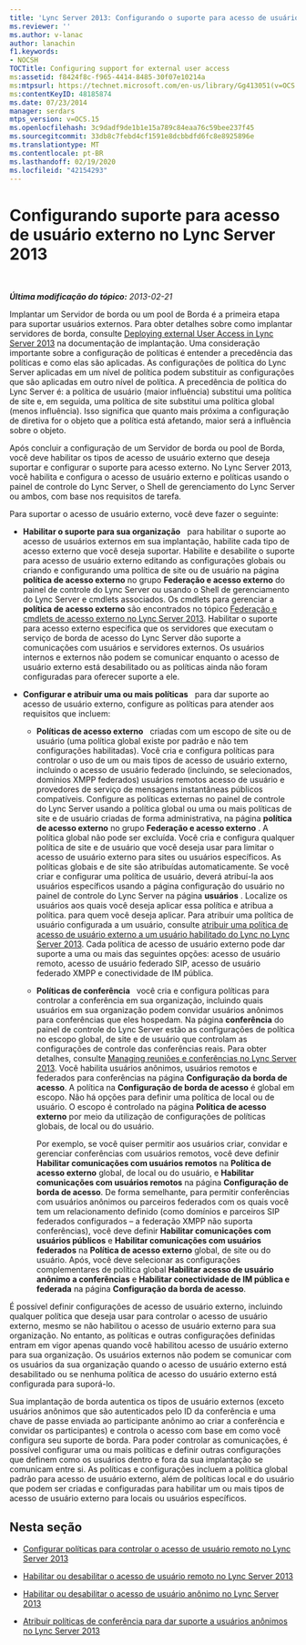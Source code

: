 ```yaml
---
title: 'Lync Server 2013: Configurando o suporte para acesso de usuário externo'
ms.reviewer: ''
ms.author: v-lanac
author: lanachin
f1.keywords:
- NOCSH
TOCTitle: Configuring support for external user access
ms:assetid: f8424f8c-f965-4414-8485-30f07e10214a
ms:mtpsurl: https://technet.microsoft.com/en-us/library/Gg413051(v=OCS.15)
ms:contentKeyID: 48185874
ms.date: 07/23/2014
manager: serdars
mtps_version: v=OCS.15
ms.openlocfilehash: 3c9dadf9de1b1e15a789c84eaa76c59bee237f45
ms.sourcegitcommit: 33db8c7febd4cf1591e8dcbbdfd6fc8e8925896e
ms.translationtype: MT
ms.contentlocale: pt-BR
ms.lasthandoff: 02/19/2020
ms.locfileid: "42154293"
---
```

<div data-xmlns="http://www.w3.org/1999/xhtml">

<div class="topic" data-xmlns="http://www.w3.org/1999/xhtml" data-msxsl="urn:schemas-microsoft-com:xslt" data-cs="http://msdn.microsoft.com/">

<div data-asp="https://msdn2.microsoft.com/asp">

# <a name="configuring-support-for-external-user-access-in-lync-server-2013"></a>Configurando suporte para acesso de usuário externo no Lync Server 2013

</div>

<div id="mainSection">

<div id="mainBody">

<span> </span>

_**Última modificação do tópico:** 2013-02-21_

Implantar um Servidor de borda ou um pool de Borda é a primeira etapa para suportar usuários externos. Para obter detalhes sobre como implantar servidores de borda, consulte [Deploying external User Access in Lync Server 2013](lync-server-2013-deploying-external-user-access.md) na documentação de implantação. Uma consideração importante sobre a configuração de políticas é entender a precedência das políticas e como elas são aplicadas. As configurações de política do Lync Server aplicadas em um nível de política podem substituir as configurações que são aplicadas em outro nível de política. A precedência de política do Lync Server é: a política de usuário (maior influência) substitui uma política de site e, em seguida, uma política de site substitui uma política global (menos influência). Isso significa que quanto mais próxima a configuração de diretiva for o objeto que a política está afetando, maior será a influência sobre o objeto.

Após concluir a configuração de um Servidor de borda ou pool de Borda, você deve habilitar os tipos de acesso de usuário externo que deseja suportar e configurar o suporte para acesso externo. No Lync Server 2013, você habilita e configura o acesso de usuário externo e políticas usando o painel de controle do Lync Server, o Shell de gerenciamento do Lync Server ou ambos, com base nos requisitos de tarefa.

Para suportar o acesso de usuário externo, você deve fazer o seguinte:

  - **Habilitar o suporte para sua organização**   para habilitar o suporte ao acesso de usuários externos em sua implantação, habilite cada tipo de acesso externo que você deseja suportar. Habilite e desabilite o suporte para acesso de usuário externo editando as configurações globais ou criando e configurando uma política de site ou de usuário na página **política de acesso externo** no grupo **Federação e acesso externo** do painel de controle do Lync Server ou usando o Shell de gerenciamento do Lync Server e cmdlets associados. Os cmdlets para gerenciar a **política de acesso externo** são encontrados no tópico [Federação e cmdlets de acesso externo no Lync Server 2013](https://docs.microsoft.com/powershell/module/skype/). Habilitar o suporte para acesso externo especifica que os servidores que executam o serviço de borda de acesso do Lync Server dão suporte a comunicações com usuários e servidores externos. Os usuários internos e externos não podem se comunicar enquanto o acesso de usuário externo está desabilitado ou as políticas ainda não foram configuradas para oferecer suporte a ele.

  - **Configurar e atribuir uma ou mais políticas**   para dar suporte ao acesso de usuário externo, configure as políticas para atender aos requisitos que incluem:
    
      - **Políticas de acesso externo**   criadas com um escopo de site ou de usuário (uma política global existe por padrão e não tem configurações habilitadas). Você cria e configura políticas para controlar o uso de um ou mais tipos de acesso de usuário externo, incluindo o acesso de usuário federado (incluindo, se selecionados, domínios XMPP federados) usuários remotos acesso de usuário e provedores de serviço de mensagens instantâneas públicos compatíveis. Configure as políticas externas no painel de controle do Lync Server usando a política global ou uma ou mais políticas de site e de usuário criadas de forma administrativa, na página **política de acesso externo** no grupo **Federação e acesso externo** . A política global não pode ser excluída. Você cria e configura qualquer política de site e de usuário que você deseja usar para limitar o acesso de usuário externo para sites ou usuários específicos. As políticas globais e de site são atribuídas automaticamente. Se você criar e configurar uma política de usuário, deverá atribuí-la aos usuários específicos usando a página configuração do usuário no painel de controle do Lync Server na página **usuários** . Localize os usuários aos quais você deseja aplicar essa política e atribua a política. para quem você deseja aplicar. Para atribuir uma política de usuário configurada a um usuário, consulte [atribuir uma política de acesso de usuário externo a um usuário habilitado do Lync no Lync Server 2013](lync-server-2013-assign-an-external-user-access-policy-to-a-lync-enabled-user.md). Cada política de acesso de usuário externo pode dar suporte a uma ou mais das seguintes opções: acesso de usuário remoto, acesso de usuário federado SIP, acesso de usuário federado XMPP e conectividade de IM pública.
    
      - **Políticas de conferência**   você cria e configura políticas para controlar a conferência em sua organização, incluindo quais usuários em sua organização podem convidar usuários anônimos para conferências que eles hospedam. Na página **conferência** do painel de controle do Lync Server estão as configurações de política no escopo global, de site e de usuário que controlam as configurações de controle das conferências reais. Para obter detalhes, consulte [Managing reuniões e conferências no Lync Server 2013](lync-server-2013-managing-meetings-and-conferences.md). Você habilita usuários anônimos, usuários remotos e federados para conferências na página **Configuração da borda de acesso**. A política na **Configuração de borda de acesso** é global em escopo. Não há opções para definir uma política de local ou de usuário. O escopo é controlado na página **Política de acesso externo** por meio da utilização de configurações de políticas globais, de local ou do usuário.
        
        Por exemplo, se você quiser permitir aos usuários criar, convidar e gerenciar conferências com usuários remotos, você deve definir **Habilitar comunicações com usuários remotos** na **Política de acesso externo** global, de local ou do usuário, e **Habilitar comunicações com usuários remotos** na página **Configuração de borda de acesso**. De forma semelhante, para permitir conferências com usuários anônimos ou parceiros federados com os quais você tem um relacionamento definido (como domínios e parceiros SIP federados configurados – a federação XMPP não suporta conferências), você deve definir **Habilitar comunicações com usuários públicos** e **Habilitar comunicações com usuários federados** na **Política de acesso externo** global, de site ou do usuário. Após, você deve selecionar as configurações complementares de política global **Habilitar acesso de usuário anônimo a conferências** e **Habilitar conectividade de IM pública e federada** na página **Configuração da borda de acesso**.

É possível definir configurações de acesso de usuário externo, incluindo qualquer política que deseja usar para controlar o acesso de usuário externo, mesmo se não habilitou o acesso de usuário externo para sua organização. No entanto, as políticas e outras configurações definidas entram em vigor apenas quando você habilitou acesso de usuário externo para sua organização. Os usuários externos não podem se comunicar com os usuários da sua organização quando o acesso de usuário externo está desabilitado ou se nenhuma política de acesso do usuário externo está configurada para suporá-lo.

Sua implantação de borda autentica os tipos de usuário externos (exceto usuários anônimos que são autenticados pelo ID da conferência e uma chave de passe enviada ao participante anônimo ao criar a conferência e convidar os participantes) e controla o acesso com base em como você configura seu suporte de borda. Para poder controlar as comunicações, é possível configurar uma ou mais políticas e definir outras configurações que definem como os usuários dentro e fora da sua implantação se comunicam entre si. As políticas e configurações incluem a política global padrão para acesso de usuário externo, além de políticas local e do usuário que podem ser criadas e configuradas para habilitar um ou mais tipos de acesso de usuário externo para locais ou usuários específicos.

<div>

## <a name="in-this-section"></a>Nesta seção

  - [Configurar políticas para controlar o acesso de usuário remoto no Lync Server 2013](lync-server-2013-configure-policies-to-control-remote-user-access.md)

  - [Habilitar ou desabilitar o acesso de usuário remoto no Lync Server 2013](lync-server-2013-enable-or-disable-remote-user-access.md)

  - [Habilitar ou desabilitar o acesso de usuário anônimo no Lync Server 2013](lync-server-2013-enable-or-disable-anonymous-user-access.md)

  - [Atribuir políticas de conferência para dar suporte a usuários anônimos no Lync Server 2013](lync-server-2013-assign-conferencing-policies-to-support-anonymous-users.md)

</div>

</div>

<span> </span>

</div>

</div>

</div>

